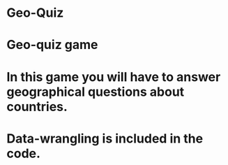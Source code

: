 # Geo-Quiz
# Geo-quiz game
# In this game you will have to answer geographical questions about countries.

# Data-wrangling is included in the code.
